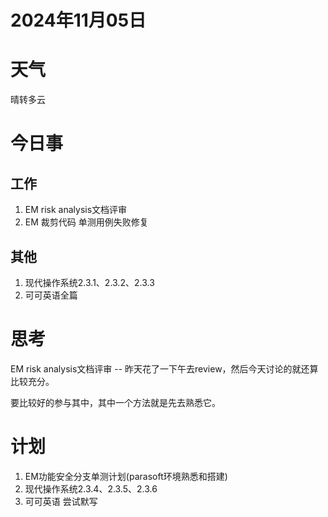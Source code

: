 # 2024年11月05日
# 天气
晴转多云
# 今日事
## 工作
1. EM risk analysis文档评审
2. EM 裁剪代码 单测用例失败修复
## 其他 
1. 现代操作系统2.3.1、2.3.2、2.3.3
2. 可可英语全篇
# 思考
EM risk analysis文档评审 -- 昨天花了一下午去review，然后今天讨论的就还算比较充分。

要比较好的参与其中，其中一个方法就是先去熟悉它。

# 计划
1. EM功能安全分支单测计划(parasoft环境熟悉和搭建)
2. 现代操作系统2.3.4、2.3.5、2.3.6
3. 可可英语 尝试默写